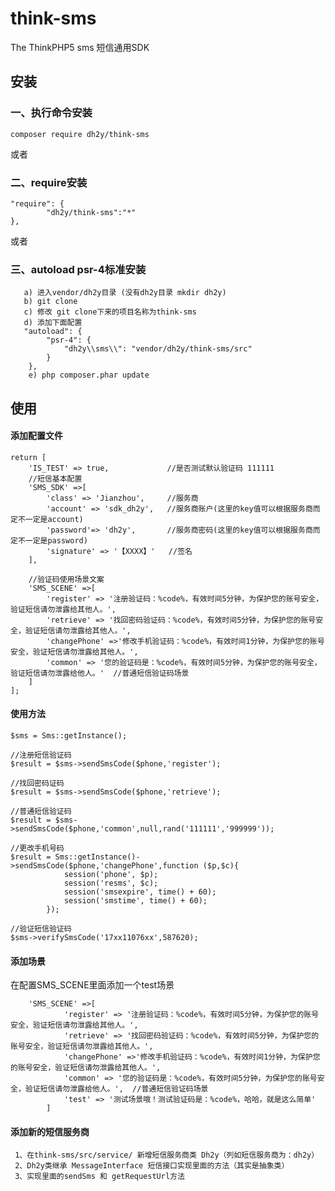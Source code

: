 # think-sms
The ThinkPHP5 sms
短信通用SDK
## 安装

### 一、执行命令安装
```
composer require dh2y/think-sms
```

或者

### 二、require安装
```
"require": {
        "dh2y/think-sms":"*"
},
```

或者
###  三、autoload psr-4标准安装
```
   a) 进入vendor/dh2y目录 (没有dh2y目录 mkdir dh2y)
   b) git clone 
   c) 修改 git clone下来的项目名称为think-sms
   d) 添加下面配置
   "autoload": {
        "psr-4": {
            "dh2y\\sms\\": "vendor/dh2y/think-sms/src"
        }
    },
    e) php composer.phar update
```


## 使用
#### 添加配置文件
```
return [
	'IS_TEST' => true,             //是否测试默认验证码 111111
    //短信基本配置
    'SMS_SDK' =>[
        'class' => 'Jianzhou',     //服务商
        'account' => 'sdk_dh2y',   //服务商账户(这里的key值可以根据服务商而定不一定是account)
        'password'=> 'dh2y',       //服务商密码(这里的key值可以根据服务商而定不一定是password)
        'signature' => '【XXXX】'   //签名
    ],

    //验证码使用场景文案
    'SMS_SCENE' =>[
        'register' => '注册验证码：%code%，有效时间5分钟，为保护您的账号安全，验证短信请勿泄露给其他人。',
        'retrieve' => '找回密码验证码：%code%，有效时间5分钟，为保护您的账号安全，验证短信请勿泄露给其他人。',
        'changePhone' =>'修改手机验证码：%code%，有效时间1分钟，为保护您的账号安全，验证短信请勿泄露给其他人。',
        'common' => '您的验证码是：%code%，有效时间5分钟，为保护您的账号安全，验证短信请勿泄露给他人。'  //普通短信验证码场景
    ]
];
```

#### 使用方法
```
$sms = Sms::getInstance();

//注册短信验证码
$result = $sms->sendSmsCode($phone,'register'); 
  
//找回密码证码
$result = $sms->sendSmsCode($phone,'retrieve');   

//普通短信验证码
$result = $sms->sendSmsCode($phone,'common',null,rand('111111','999999'));   

//更改手机号码
$result = Sms::getInstance()->sendSmsCode($phone,'changePhone',function ($p,$c){
            session('phone', $p);
            session('resms', $c);
            session('smsexpire', time() + 60);
            session('smstime', time() + 60);
        });

//验证短信验证码
$sms->verifySmsCode('17xx11076xx',587620);

```
#### 添加场景
  在配置SMS_SCENE里面添加一个test场景
```
    'SMS_SCENE' =>[
            'register' => '注册验证码：%code%，有效时间5分钟，为保护您的账号安全，验证短信请勿泄露给其他人。',
            'retrieve' => '找回密码验证码：%code%，有效时间5分钟，为保护您的账号安全，验证短信请勿泄露给其他人。',
            'changePhone' =>'修改手机验证码：%code%，有效时间1分钟，为保护您的账号安全，验证短信请勿泄露给其他人。',
            'common' => '您的验证码是：%code%，有效时间5分钟，为保护您的账号安全，验证短信请勿泄露给他人。',  //普通短信验证码场景
            'test' => '测试场景哦！测试验证码是：%code%，哈哈，就是这么简单'
        ]
```

#### 添加新的短信服务商
     
     1、在think-sms/src/service/ 新增短信服务商类 Dh2y（列如短信服务商为：dh2y）
     2、Dh2y类继承 MessageInterface 短信接口实现里面的方法（其实是抽象类）
     3、实现里面的sendSms 和 getRequestUrl方法

